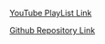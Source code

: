 [YouTube PlayList Link](https://www.youtube.com/playlist?list=PLu71SKxNbfoDqgPchmvIsL4hTnJIrtige)

[Github Repository Link](https://github.com/hiteshchoudhary/chai-aur-react)